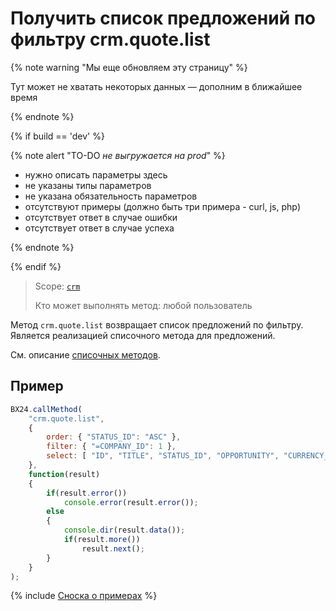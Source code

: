 # Получить список предложений по фильтру crm.quote.list

{% note warning "Мы еще обновляем эту страницу" %}

Тут может не хватать некоторых данных — дополним в ближайшее время

{% endnote %}

{% if build == 'dev' %}

{% note alert "TO-DO _не выгружается на prod_" %}

- нужно описать параметры здесь
- не указаны типы параметров
- не указана обязательность параметров
- отсутствуют примеры (должно быть три примера - curl, js, php)
- отсутствует ответ в случае ошибки
- отсутствует ответ в случае успеха

{% endnote %}

{% endif %}

> Scope: [`crm`](../../scopes/permissions.md)
>
> Кто может выполнять метод: любой пользователь

Метод `crm.quote.list` возвращает список предложений по фильтру. Является реализацией списочного метода для предложений.

Cм. описание [списочных методов](../../how-to-call-rest-api/list-methods-pecularities.md).

## Пример

```javascript
BX24.callMethod(
    "crm.quote.list",
    {
        order: { "STATUS_ID": "ASC" },
        filter: { "=COMPANY_ID": 1 },
        select: [ "ID", "TITLE", "STATUS_ID", "OPPORTUNITY", "CURRENCY_ID" ]
    },
    function(result)
    {
        if(result.error())
            console.error(result.error());
        else
        {
            console.dir(result.data());
            if(result.more())
                result.next();
        }
    }
);
```

{% include [Сноска о примерах](../../../_includes/examples.md) %}